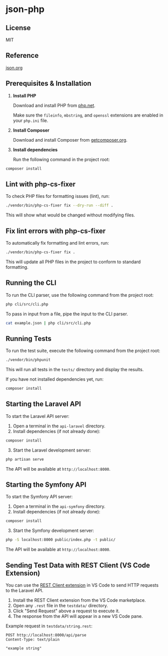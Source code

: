 # json-php

## License

MIT

## Reference

[json.org](http://json.org)

## Prerequisites & Installation

1. **Install PHP**

   Download and install PHP from [php.net](https://www.php.net/downloads).

   Make sure the `fileinfo`, `mbstring`, and `openssl` extensions are enabled in your `php.ini` file.

2. **Install Composer**

   Download and install Composer from [getcomposer.org](https://getcomposer.org/download/).

3. **Install dependencies**

   Run the following command in the project root:

```sh
composer install
```

## Lint with php-cs-fixer

To check PHP files for formatting issues (lint), run:

```sh
./vendor/bin/php-cs-fixer fix --dry-run --diff .
```

This will show what would be changed without modifying files.

## Fix lint errors with php-cs-fixer

To automatically fix formatting and lint errors, run:

```sh
./vendor/bin/php-cs-fixer fix .
```

This will update all PHP files in the project to conform to standard formatting.

## Running the CLI

To run the CLI parser, use the following command from the project root:

```sh
php cli/src/cli.php
```

To pass in input from a file, pipe the input to the CLI parser.

```sh
cat example.json | php cli/src/cli.php
```

## Running Tests

To run the test suite, execute the following command from the project root:

```sh
./vendor/bin/phpunit
```

This will run all tests in the `tests/` directory and display the results.

If you have not installed dependencies yet, run:

```sh
composer install
```

## Starting the Laravel API

To start the Laravel API server:

1. Open a terminal in the `api-laravel` directory.
2. Install dependencies (if not already done):

```sh
composer install
```

3. Start the Laravel development server:

```sh
php artisan serve
```

The API will be available at `http://localhost:8000`.

## Starting the Symfony API

To start the Symfony API server:

1. Open a terminal in the `api-symfony` directory.
2. Install dependencies (if not already done):

```sh
composer install
```

3. Start the Symfony development server:

```sh
php -S localhost:8000 public/index.php -t public/
```

The API will be available at `http://localhost:8000`.

## Sending Test Data with REST Client (VS Code Extension)

You can use the [REST Client extension](https://marketplace.visualstudio.com/items?itemName=humao.rest-client) in VS Code to send HTTP requests to the Laravel API.

1. Install the REST Client extension from the VS Code marketplace.
2. Open any `.rest` file in the `testdata/` directory.
3. Click "Send Request" above a request to execute it.
4. The response from the API will appear in a new VS Code pane.

Example request in `testdata/string.rest`:

```http
POST http://localhost:8000/api/parse
Content-Type: text/plain

"example string"
```
